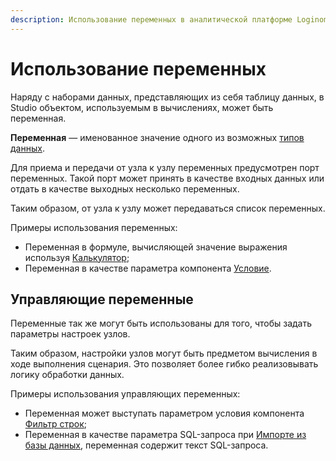 ```yaml
---
description: Использование переменных в аналитической платформе Loginom. Управляющие переменные. Примеры использования переменных.
---
```

# Использование переменных

Наряду с наборами данных, представляющих из себя таблицу данных, в Studio объектом, используемым в вычислениях, может быть переменная.

**Переменная** — именованное значение одного из возможных [типов данных](./../data/datatype.md).

Для приема и передачи от узла к узлу переменных предусмотрен порт переменных. Такой порт может принять в качестве входных данных или отдать в качестве выходных несколько переменных.

Таким образом, от узла к узлу может передаваться список переменных.

Примеры использования переменных:

* Переменная в формуле, вычисляющей значение выражения используя [Калькулятор](./../processors/transformation/calc/README.md);
* Переменная в качестве параметра компонента [Условие](./../processors/control/condition.md).

## Управляющие переменные

Переменные так же могут быть использованы для того, чтобы задать параметры настроек узлов.

Таким образом, настройки узлов могут быть предметом вычисления в ходе выполнения сценария. Это позволяет более гибко реализовывать логику обработки данных.

Примеры использования управляющих переменных:

* Переменная может выступать параметром условия компонента [Фильтр строк](./../processors/transformation/row-filter/README.md);
* Переменная в качестве параметра SQL-запроса при [Импорте из базы данных](./../integration/import/database.md), переменная содержит текст SQL-запроса.